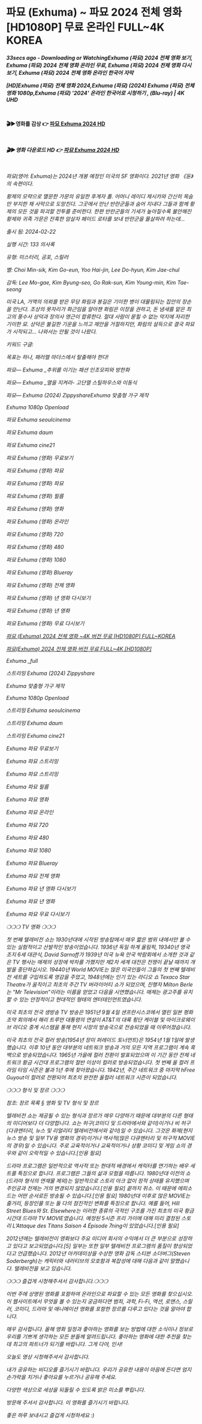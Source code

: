 <h1>파묘 (Exhuma) ~ 파묘 2024 전체 영화 [HD1080P] 무료 온라인 FULL~4K KOREA</h1>
<p><b><I>33secs ago - Downloading or WatchingExhuma (파묘) 2024 전체 영화 보기, Exhuma (파묘) 2024 전체 영화 온라인 무료, Exhuma (파묘) 2024 전체 영화 다시보기, Exhuma (파묘) 2024 전체 영화 온라인 한국어 자막</I></b></p>
<p><b><I>[HD]Exhuma (파묘) 전체 영화 2024,Exhuma (파묘) (2024) Exhuma (파묘) 전체 영화 1080p,Exhuma (파묘) '2024' 온라인 한국어로 시청하기 , (Blu-ray) | 4K UHD</I></b></p>
<p><b><br></b></p>
<p><b>🎬▶영화를 감상 👉 <a href="https://t.co/9jt7NYwWYG" rel="noopener">파묘 Exhuma 2024 HD</a></b></p>
<p><b><br></b></p>
<p><b><I>🎬▶영화 다운로드 HD 👉 <a href="https://bit.ly/3IH3Zx8" rel="noopener">파묘 Exhuma 2024 HD</a></b></p>
<p><b><br></b></p>
파묘(영어: Exhuma)는 2024년 개봉 예정인 미국의 SF 영화이다. 2021년 영화 《듄》의 속편이다.

황제의 모략으로 멸문한 가문의 유일한 후계자 폴. 어머니 레이디 제시카와 간신히 목숨만 부지한 채 사막으로 도망친다. 그곳에서 만난 반란군들과 숨어 지내다 그들과 함께 황제의 모든 것을 파괴할 전투를 준비한다. 한편 반란군들의 기세가 높아질수록 불안해진 황제와 귀족 가문은 잔혹한 암살자 페이드 로타를 보내 반란군을 몰살하려 하는데…

출시 됨: 2024-02-22

실행 시간: 133 의사록

유형: 미스터리, 공포, 스릴러

별: Choi Min-sik, Kim Go-eun, Yoo Hai-jin, Lee Do-hyun, Kim Jae-chul

감독: Lee Mo-gae, Kim Byung-seo, Go Rak-sun, Kim Young-min, Kim Tae-seong

미국 LA, 거액의 의뢰를 받은 무당 화림과 봉길은 기이한 병이 대물림되는 집안의 장손을 만난다. 조상의 묫자리가 화근임을 알아챈 화림은 이장을 권하고, 돈 냄새를 맡은 최고의 풍수사 상덕과 장의사 영근이 합류한다. 절대 사람이 묻힐 수 없는 악지에 자리한 기이한 묘. 상덕은 불길한 기운을 느끼고 제안을 거절하지만, 화림의 설득으로 결국 파묘가 시작되고… 나와서는 안될 것이 나왔다.

키워드 구글:

목표는 하나, 패러렐 마더스에서 탈출해야 한다!

파묘— Exhuma _추위를 이기는 패션 인조모피와 방한화

파묘— Exhuma _열을 지켜라- 고단열 스틸하우스와 이동식

파묘— Exhuma (2024) ZippyshareExhuma 맞춤형 가구 제작

Exhuma 1080p Openload

파묘 Exhuma seoulcinema

파묘 Exhuma daum

파묘 Exhuma cine21

파묘 Exhuma (영화) 무료보기

파묘 Exhuma (영화) 파묘

파묘 Exhuma (영화) 파묘

파묘 Exhuma (영화) 필름

파묘 Exhuma (영화) 영화

파묘 Exhuma (영화) 온라인

파묘 Exhuma (영화) 720

파묘 Exhuma (영화) 480

파묘 Exhuma (영화) 1080

파묘 Exhuma (영화) Blueray

파묘 Exhuma (영화) 전체 영화

파묘 Exhuma (영화) 년 영화 다시보기

파묘 Exhuma (영화) 년 영화

파묘 Exhuma (영화) 무료 다시보기

<a href="https://techcommunity.microsoft.com/t5/community-events-list/%ED%8C%8C%EB%AC%98-exhuma-2024-%EC%A0%84%EC%B2%B4-%EC%98%81%ED%99%94-4k-%EB%B2%84%EC%A0%84-%EB%AC%B4%EB%A3%8C-hd1080p-full-korea/m-p/4087573">파묘 (Exhuma) 2024 전체 영화 ~4K 버전 무료 [HD1080P] FULL~KOREA</a><br />

<a href="https://techcommunity.microsoft.com/t5/community-events-list/%ED%8C%8C%EB%AC%98-exhuma-2024-%EC%A0%84%EC%B2%B4-%EC%98%81%ED%99%94-%EB%B2%84%EC%A0%84-%EB%AC%B4%EB%A3%8C-full-4k-hd1080p/m-p/4087572">파묘(Exhuma) 2024 전체 영화 버전 무료 FULL~4K [HD1080P]</a><br />

Exhuma _full

스트리밍 Exhuma (2024) Zippyshare

Exhuma 맞춤형 가구 제작

Exhuma 1080p Openload

스트리밍 Exhuma seoulcinema

스트리밍 Exhuma daum

스트리밍 Exhuma cine21

Exhuma 파묘 무료보기

Exhuma 파묘 스트리밍

Exhuma 파묘 스트리밍

Exhuma 파묘 필름

Exhuma 파묘 영화

Exhuma 파묘 온라인

Exhuma 파묘 720

Exhuma 파묘 480

Exhuma 파묘 1080

Exhuma 파묘 Blueray

Exhuma 파묘 전체 영화

Exhuma 파묘 년 영화 다시보기

Exhuma 파묘 년 영화

Exhuma 파묘 무료 다시보기

❍❍❍ TV 영화 ❍❍❍

첫 번째 텔레비전 쇼는 1930년대에 시작된 방송탑에서 매우 짧은 범위 내에서만 볼 수 있는 실험적이고 산발적인 방송이었습니다. 1936년 독일 하계 올림픽, 19340년 영국 조지 6세 대관식, David Sarnoff가 1939년 미국 뉴욕 만국 박람회에서 소개한 것과 같은 TV 행사는 매체의 성장에 박차를 가했지만 제2차 세계 대전은 전쟁이 끝날 때까지 개발을 중단하십시오. 19440년 World MOVIE는 많은 미국인들이 그들의 첫 번째 텔레비전 세트를 구입하도록 영감을 주었고, 1948년에는 인기 있는 라디오 쇼 Texaco Star Theatre가 움직이고 최초의 주간 TV 버라이어티 쇼가 되었으며, 진행자 Milton Berle는 “Mr Television”이라는 이름을 얻었고 다음을 시연했습니다. 매체는 광고주를 유치할 수 있는 안정적이고 현대적인 형태의 엔터테인먼트였습니다.

미국 최초의 전국 생방송 TV 방송은 1951년 9월 4일 샌프란시스코에서 열린 일본 평화 조약 회의에서 해리 트루먼 대통령의 연설이 AT&T의 대륙 횡단 케이블 및 마이크로웨이브 라디오 중계 시스템을 통해 현지 시장의 방송국으로 전송되었을 때 이루어졌습니다.

미국 최초의 전국 컬러 방송(1954년 장미 퍼레이드 토너먼트)은 1954년 1월 1일에 발생했습니다. 이후 10년 동안 대부분의 네트워크 방송과 거의 모든 지역 프로그램이 계속 흑백으로 방송되었습니다. 1965년 가을에 컬러 전환이 발표되었으며 이 기간 동안 전체 네트워크 황금 시간대 프로그램의 절반 이상이 컬러로 방송되었습니다. 첫 번째 올 컬러 프라임 타임 시즌은 불과 1년 후에 찾아왔습니다. 1942년, 주간 네트워크 중 마지막 hFree Guyout이 컬러로 전환되어 최초의 완전한 올컬러 네트워크 시즌이 되었습니다.

❍❍❍ 형식 및 장르 ❍❍❍

참조: 장르 목록 § 영화 및 TV 형식 및 장르

텔레비전 쇼는 제공될 수 있는 형식과 장르가 매우 다양하기 때문에 대부분의 다른 형태의 미디어보다 더 다양합니다. 쇼는 허구(코미디 및 드라마에서와 같이)이거나 비 허구(다큐멘터리, 뉴스 및 리얼리티 텔레비전에서와 같이)일 수 있습니다. 그것은 화제(현지 뉴스 방송 및 일부 TV용 영화의 경우)이거나 역사적(많은 다큐멘터리 및 허구적 MOVIE의 경우)일 수 있습니다. 주로 교육적이거나 교육적이거나 상황 코미디 및 게임 쇼의 경우와 같이 오락적일 수 있습니다.[인용 필요]

드라마 프로그램은 일반적으로 역사적 또는 현대적 배경에서 캐릭터를 연기하는 배우 세트를 특징으로 합니다. 프로그램은 그들의 삶과 모험을 따릅니다. 1980년대 이전의 쇼(드라마 형식의 연재물 제외)는 일반적으로 스토리 아크 없이 정적 상태를 유지했으며 주인공과 전제는 거의 변경되지 않았습니다.[인용 필요] 끝까지 취소. 이 때문에 에피소드는 어떤 순서로든 방송될 수 있습니다.[인용 필요] 1980년대 이후로 많은 MOVIE는 줄거리, 등장인물 또는 둘 다의 점진적인 변화를 특징으로 합니다. 예를 들어, Hill Street Blues와 St. Elsewhere는 이러한 종류의 극적인 구조를 가진 최초의 미국 황금 시간대 드라마 TV MOVIE였습니다. 예정된 5시즌 프리 가이에 대해 미리 결정된 스토리 L’Attaque des Titans Saison 4 Épisode 7ning이 있었습니다.[인용 필요]

2012년에는 텔레비전이 영화보다 주요 미디어 회사의 수익에서 더 큰 부분으로 성장하고 있다고 보고되었습니다.[5] 일부는 또한 일부 텔레비전 프로그램의 품질이 향상되었다고 언급했습니다. 2012년 아카데미상을 수상한 영화 감독 스티븐 소더버그(Steven Soderbergh)는 캐릭터와 내러티브의 모호함과 복잡성에 대해 다음과 같이 말했습니다. 텔레비전을 보고 있습니다.

❍❍❍ 즐겁게 시청해주셔서 감사합니다.❍❍❍

이번 주에 상영된 영화를 포함하여 온라인으로 파묘할 수 있는 모든 영화를 찾으십시오. 이 웹사이트에서 무엇을 볼 수 있는지 궁금하다면 범죄, 과학, Fi-Fi, 액션, 로맨스, 스릴러, 코미디, 드라마 및 애니메이션 영화를 포함한 장르를 다루고 있다는 것을 알아야 합니다.

매우 감사합니다. 올해 영화 일정과 좋아하는 영화를 보는 방법에 대한 소식이나 정보로 우리를 기쁘게 생각하는 모든 분들께 알려드립니다. 좋아하는 영화에 대한 추천을 찾는 데 최고의 파트너가 되기를 바랍니다. 그게 다야, 인사!

오늘도 영상 시청해주셔서 감사합니다.

내가 공유하는 비디오를 즐기시기 바랍니다. 우리가 공유한 내용이 마음에 든다면 엄지손가락을 치거나 좋아요를 누르거나 공유해 주세요.

다양한 색상으로 세상을 되돌릴 수 있도록 밝은 미소를 뿌립니다.

방문해 주셔서 감사합니다. 이 영화를 즐기시기 바랍니다.

좋은 하루 보내시고 즐겁게 시청하세요 :)
